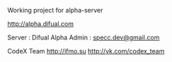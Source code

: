 Working project for alpha-server

http://alpha.difual.com

Server : Difual Alpha
Admin  : specc.dev@gmail.com

CodeX Team
http://ifmo.su
http://vk.com/codex_team